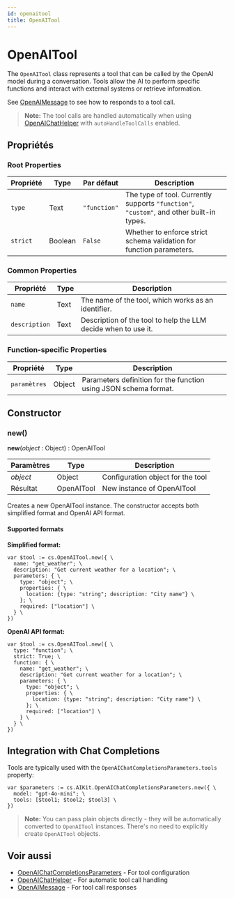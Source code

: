 ```yaml
---
id: openaitool
title: OpenAITool
---
```


# OpenAITool

The `OpenAITool` class represents a tool that can be called by the OpenAI model during a conversation. Tools allow the AI to perform specific functions and interact with external systems or retrieve information.

See [OpenAIMessage](OpenAIMessage.md) to see how to responds to a tool call.

> **Note:** The tool calls are handled automatically when using [OpenAIChatHelper](OpenAIChatHelper.md) with `autoHandleToolCalls` enabled.

## Propriétés

### Root Properties

| Propriété | Type    | Par défaut   | Description                                                                                                              |
| --------- | ------- | ------------ | ------------------------------------------------------------------------------------------------------------------------ |
| `type`    | Text    | `"function"` | The type of tool. Currently supports `"function"`, `"custom"`, and other built-in types. |
| `strict`  | Boolean | `False`      | Whether to enforce strict schema validation for function parameters.                                     |

### Common Properties

| Propriété     | Type | Description                                                                    |
| ------------- | ---- | ------------------------------------------------------------------------------ |
| `name`        | Text | The name of the tool, which works as an identifier.            |
| `description` | Text | Description of the tool to help the LLM decide when to use it. |

### Function-specific Properties

| Propriété    | Type   | Description                                                                      |
| ------------ | ------ | -------------------------------------------------------------------------------- |
| `paramètres` | Object | Parameters definition for the function using JSON schema format. |

## Constructor

### new()

**new**(*object* : Object) : OpenAITool

| Paramètres | Type       | Description                       |
| ---------- | ---------- | --------------------------------- |
| *object*   | Object     | Configuration object for the tool |
| Résultat   | OpenAITool | New instance of OpenAITool        |

Creates a new OpenAITool instance. The constructor accepts both simplified format and OpenAI API format.

#### Supported formats

**Simplified format:**

```4d
var $tool := cs.OpenAITool.new({ \
  name: "get_weather"; \
  description: "Get current weather for a location"; \
  parameters: { \
    type: "object"; \
    properties: { \
      location: {type: "string"; description: "City name"} \
    }; \
    required: ["location"] \
  } \
})
```

**OpenAI API format:**

```4d
var $tool := cs.OpenAITool.new({ \
  type: "function"; \
  strict: True; \
  function: { \
    name: "get_weather"; \
    description: "Get current weather for a location"; \
    parameters: { \
      type: "object"; \
      properties: { \
        location: {type: "string"; description: "City name"} \
      }; \
      required: ["location"] \
    } \
  } \
})
```

## Integration with Chat Completions

Tools are typically used with the `OpenAIChatCompletionsParameters.tools` property:

```4d
var $parameters := cs.AIKit.OpenAIChatCompletionsParameters.new({ \
  model: "gpt-4o-mini"; \
  tools: [$tool1; $tool2; $tool3] \
})
```

> **Note:** You can pass plain objects directly - they will be automatically converted to `OpenAITool` instances. There's no need to explicitly create `OpenAITool` objects.

## Voir aussi

- [OpenAIChatCompletionsParameters](OpenAIChatCompletionsParameters.md) - For tool configuration
- [OpenAIChatHelper](OpenAIChatHelper.md) - For automatic tool call handling
- [OpenAIMessage](OpenAIMessage.md) - For tool call responses